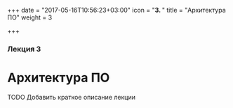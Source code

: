 +++
date = "2017-05-16T10:56:23+03:00"
icon = "<b>3. </b>"
title = "Архитектура ПО"
weight = 3

+++

### Лекция 3

# Архитектура ПО

TODO Добaвить краткое описание лекции